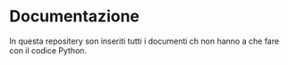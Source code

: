 # Documentazione
In questa repositery son inseriti tutti i documenti ch non hanno a che fare con il codice Python.

